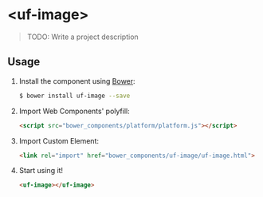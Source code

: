 # &lt;uf-image&gt;

> TODO: Write a project description

## Usage

1. Install the component using [Bower](http://bower.io/):

    ```sh
    $ bower install uf-image --save
    ```

2. Import Web Components' polyfill:

    ```html
    <script src="bower_components/platform/platform.js"></script>
    ```

3. Import Custom Element:

    ```html
    <link rel="import" href="bower_components/uf-image/uf-image.html">
    ```

4. Start using it!

    ```html
    <uf-image></uf-image>